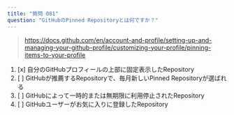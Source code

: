 ```yaml
---
title: "質問 081"
question: "GitHubのPinned Repositoryとは何ですか？"
---
```



> https://docs.github.com/en/account-and-profile/setting-up-and-managing-your-github-profile/customizing-your-profile/pinning-items-to-your-profile
1. [x] 自分のGitHubプロフィールの上部に固定表示したRepository
1. [ ] GitHubが推薦するRepositoryで、毎月新しいPinned Repositoryが選ばれる
1. [ ] GitHubによって一時的または無期限に利用停止されたRepository
1. [ ] GitHubユーザーがお気に入りに登録したRepository